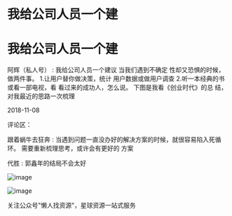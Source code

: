 # 我给公司人员一个建

# 我给公司人员一个建

阿辉（私人号） : 我给公司人员一个建议 当我们遇到不确定 性却又恐惧的时候，做两件事。 1.让用户替你做决策，统计 用户数据或做用户调查 2.听一本经典的书或看一部电视，看 看过来的成功人，怎么说。 下图是我看《创业时代》的总 结，对我最近的思路一次梳理

2018-11-08

评论区：

跟着蜗牛去狂奔 : 当遇到问题一直没办好的解决方案的时候，就很容易陷入死循环。 需要重新梳理思考，或许会有更好的 方案

代胜 : 郭鑫年的结局不会太好

![image](img/Image_066.png)

![image](img/Image_067.png)

关注公众号"懒人找资源"，星球资源一站式服务